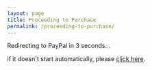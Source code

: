 ```yaml
---
layout: page
title: Proceeding to Purchase
permalink: /proceeding-to-purchase/
---
```


<div markdown="1" class="center" style="height:300px">

Redirecting to PayPal in 3 seconds...

if it doesn't start automatically, please [click here](https://www.paypal.com/cgi-bin/webscr?cmd=_s-xclick&hosted_button_id=9SVXLQ753LJKY).

</div>

<script>
proceedToPurchaseDelayed()
</script>